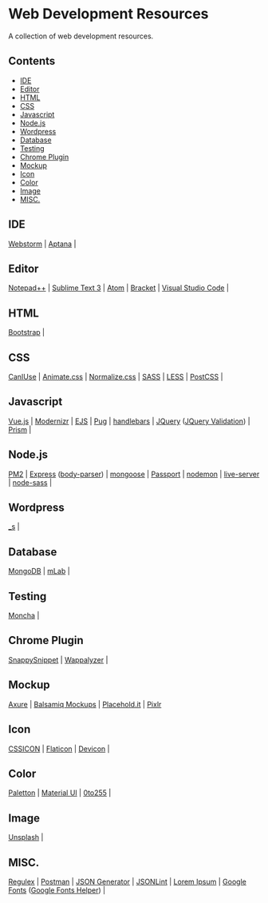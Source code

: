 # Web Development Resources
A collection of web development resources.

## Contents
- [IDE](#ide)
- [Editor](#editor)
- [HTML](#html)
- [CSS](#css)
- [Javascript](#javascript)
- [Node.js](#nodejs)
- [Wordpress](#wordpress)
- [Database](#database)
- [Testing](#testing)
- [Chrome Plugin](#plugin)
- [Mockup](#mockup)
- [Icon](#icon)
- [Color](#color)
- [Image](#image)
- [MISC.](#misc)

## <a id="ide"></a>IDE
[Webstorm](https://www.jetbrains.com/webstorm/) | 
[Aptana](http://www.aptana.com) | 

## <a id="editor"></a>Editor
[Notepad++](http://notepad-plus-plus.org) | 
[Sublime Text 3](http://sublimetext.com) | 
[Atom](http://atom.io) | 
[Bracket](http://brackets.io) | 
[Visual Studio Code](https://code.visualstudio.com) | 

## <a id="html"></a>HTML
[Bootstrap](http://getbootstrap.com) | 

## <a id="css"></a>CSS
[CanIUse](http://caniuse.com "Compatibility tables for support of HTML5, CSS3, SVG and other technologies in various browsers.") | 
[Animate.css](https://daneden.github.io/animate.css/) | 
[Normalize.css](https://necolas.github.io/normalize.css/) | 
[SASS](http://sass-lang.com) | 
[LESS](http://lesscss.org) | 
[PostCSS](http://postcss.org) | 

## <a id="javascript"></a>Javascript
[Vue.js](https://vuejs.org) | 
[Modernizr](https://modernizr.com) | 
[EJS](http://ejs.co/ "Simple javascript template library") | 
[Pug](https://pugjs.org/api/getting-started.html "template engine, formmerly known as Jade") | 
[handlebars](http://handlebarsjs.com) | 
[JQuery](https://jquery.com/) ([JQuery Validation](https://jqueryvalidation.org)) | 
[Prism](http://prismjs.com/ "syntax highlighter") | 
  
## <a id="nodejs"></a>Node.js
[PM2](http://pm2.keymetrics.io "Production process manager for Node.js apps") | 
[Express](http://expressjs.com) ([body-parser](https://github.com/expressjs/body-parser)) | 
[mongoose](http://mongoosejs.com) | 
[Passport](http://passportjs.org) | 
[nodemon](https://nodemon.io "Monitor for any changes in your source and automatically restart your server") | 
[live-server](http://tapiov.net/live-server/ "A simple development http server with live reload capability") | 
[node-sass](https://github.com/sass/node-sass) | 

## <a id="wordpress"></a>Wordpress
[_s](http://underscores.me/ "A starter theme for Wordpress") | 

## <a id="database"></a>Database
[MongoDB](https://www.mongodb.com) | 
[mLab](https://mlab.com "MongoDB hosting") | 

## <a id="testing"></a>Testing
[Moncha](https://mochajs.org/) | 

## <a id="plugin"></a>Chrome Plugin
[SnappySnippet](https://github.com/kdzwinel/SnappySnippet) | 
[Wappalyzer](https://wappalyzer.com/) | 

## <a id="mockup"></a>Mockup
[Axure](http://www.axure.com/) | 
[Balsamiq Mockups](https://balsamiq.com/products/mockups/) | 
[Placehold.it](http://placehold.it) | 
[Pixlr](https://pixlr.com/editor/)

## <a id="icon"></a>Icon
[CSSICON](http://cssicon.space) | 
[Flaticon](http://www.flaticon.com) | 
[Devicon](http://devicon.fr) | 

## <a id="color"></a>Color
[Paletton](http://paletton.com "The color scheme designer") | 
[Material UI](https://www.materialui.co) | 
[0to255](http://www.0to255.com "A simple tool that helps web designers find variations of any color") | 

## <a id="image"></a>Image
[Unsplash](https://unsplash.com/) | 

## <a id="misc"></a>MISC.
[Regulex](https://jex.im/regulex/ "Javascript Regular Expression Visualizer") | 
[Postman](https://www.getpostman.com "A friendly way to construct requests and reading responses") | 
[JSON Generator](http://www.json-generator.com "Generate seed data") | 
[JSONLint](http://jsonlint.com) | 
[Lorem Ipsum](http://www.lipsum.com) | 
[Google Fonts](https://fonts.google.com) ([Google Fonts Helper](https://google-webfonts-helper.herokuapp.com/fonts "A Hassle-Free Way to Self-Host Google Fonts")) | 
